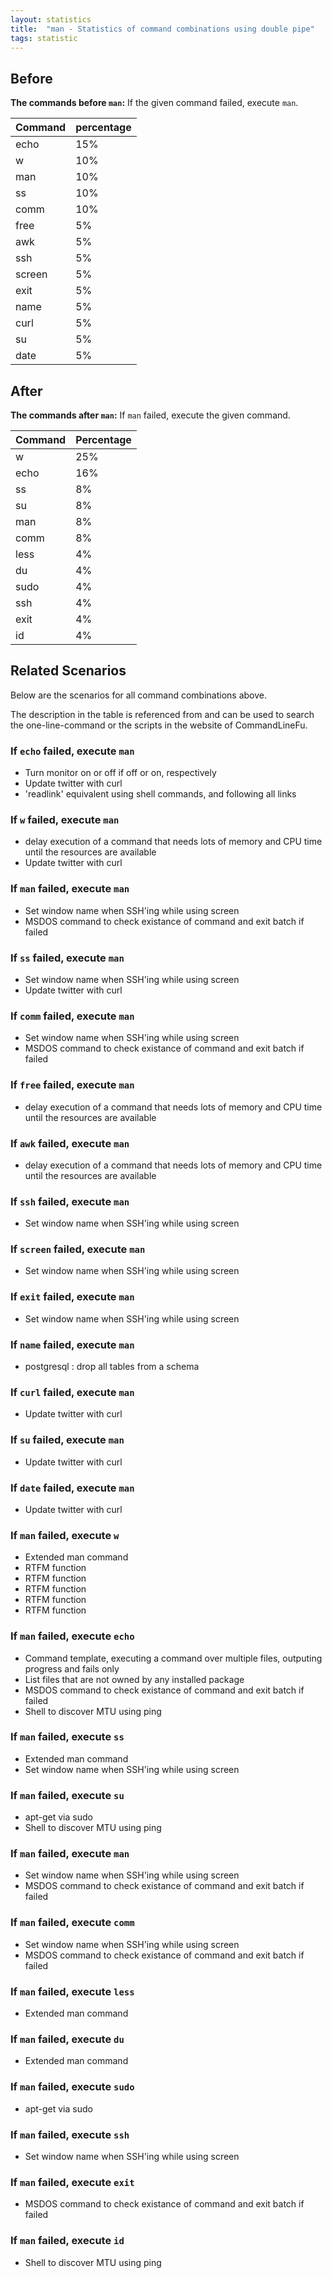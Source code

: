 ```yaml
---
layout: statistics
title:  "man - Statistics of command combinations using double pipe"
tags: statistic
---
```


## Before

__The commands before `man`:__ If the given command failed, execute `man`.

| Command | percentage |
|--------|--------|
| echo | 15% |
| w | 10% |
| man | 10% |
| ss | 10% |
| comm | 10% |
| free | 5% |
| awk | 5% |
| ssh | 5% |
| screen | 5% |
| exit | 5% |
| name | 5% |
| curl | 5% |
| su | 5% |
| date | 5% |



## After

__The commands after `man`:__ If `man` failed, execute the given command.

| Command | Percentage | 
|-------|--------|
| w | 25% |
| echo | 16% |
| ss | 8% |
| su | 8% |
| man | 8% |
| comm | 8% |
| less | 4% |
| du | 4% |
| sudo | 4% |
| ssh | 4% |
| exit | 4% |
| id | 4% |



## Related Scenarios

Below are the scenarios for all command combinations above.

The description in the table is referenced from and can be used to search the one-line-command or the scripts in the website of CommandLineFu.


### If `echo` failed, execute `man`

- Turn monitor on or off if off or on, respectively
- Update twitter with curl
- 'readlink'  equivalent using shell commands, and following all links

            
### If `w` failed, execute `man`

- delay execution of a command that needs lots of memory and CPU time until the resources are available
- Update twitter with curl

            
### If `man` failed, execute `man`

- Set window name when SSH'ing while using screen
- MSDOS command to check existance of command and exit batch if failed

            
### If `ss` failed, execute `man`

- Set window name when SSH'ing while using screen
- Update twitter with curl

            
### If `comm` failed, execute `man`

- Set window name when SSH'ing while using screen
- MSDOS command to check existance of command and exit batch if failed

            
### If `free` failed, execute `man`

- delay execution of a command that needs lots of memory and CPU time until the resources are available

            
### If `awk` failed, execute `man`

- delay execution of a command that needs lots of memory and CPU time until the resources are available

            
### If `ssh` failed, execute `man`

- Set window name when SSH'ing while using screen

            
### If `screen` failed, execute `man`

- Set window name when SSH'ing while using screen

            
### If `exit` failed, execute `man`

- Set window name when SSH'ing while using screen

            
### If `name` failed, execute `man`

- postgresql : drop all tables from a schema

            
### If `curl` failed, execute `man`

- Update twitter with curl

            
### If `su` failed, execute `man`

- Update twitter with curl

            
### If `date` failed, execute `man`

- Update twitter with curl

            


### If `man` failed, execute `w`

- Extended man command
- RTFM function
- RTFM function
- RTFM function
- RTFM function
- RTFM function

            
### If `man` failed, execute `echo`

- Command template, executing a command over multiple files, outputing progress and fails only
- List files that are not owned by any installed package
- MSDOS command to check existance of command and exit batch if failed
- Shell to discover MTU using ping

            
### If `man` failed, execute `ss`

- Extended man command
- Set window name when SSH'ing while using screen

            
### If `man` failed, execute `su`

- apt-get via sudo
- Shell to discover MTU using ping

            
### If `man` failed, execute `man`

- Set window name when SSH'ing while using screen
- MSDOS command to check existance of command and exit batch if failed

            
### If `man` failed, execute `comm`

- Set window name when SSH'ing while using screen
- MSDOS command to check existance of command and exit batch if failed

            
### If `man` failed, execute `less`

- Extended man command

            
### If `man` failed, execute `du`

- Extended man command

            
### If `man` failed, execute `sudo`

- apt-get via sudo

            
### If `man` failed, execute `ssh`

- Set window name when SSH'ing while using screen

            
### If `man` failed, execute `exit`

- MSDOS command to check existance of command and exit batch if failed

            
### If `man` failed, execute `id`

- Shell to discover MTU using ping

            
